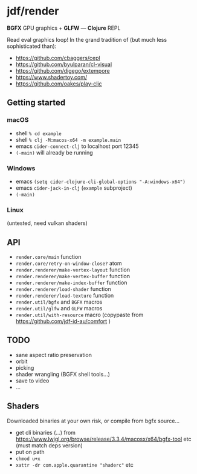 # jdf/render

**BGFX** GPU graphics + **GLFW** &mdash; **Clojure** REPL

Read eval graphics loop! In the grand tradition of (but much less sophisticated than):

- https://github.com/cbaggers/cepl
- https://github.com/byulparan/cl-visual
- https://github.com/digego/extempore
- https://www.shadertoy.com/
- https://github.com/oakes/play-cljc

## Getting started

### macOS

- shell `% cd example`
- shell `% clj -M:macos-x64 -m example.main`
- emacs `cider-connect-clj` to localhost port 12345
- `(-main)` will already be running

### Windows

- emacs `(setq cider-clojure-cli-global-options "-A:windows-x64")`
- emacs `cider-jack-in-clj` (`example` subproject)
- `(-main)`

### Linux

(untested, need vulkan shaders)

## API

- `render.core/main` function
- `render.core/retry-on-window-close?` atom
- `render.renderer/make-vertex-layout` function
- `render.renderer/make-vertex-buffer` function
- `render.renderer/make-index-buffer` function
- `render.renderer/load-shader` function
- `render.renderer/load-texture` function
- `render.util/bgfx` and `BGFX` macros
- `render.util/glfw` and `GLFW` macros
- `render.util/with-resource` macro (copypaste from https://github.com/jdf-id-au/comfort )

## TODO

- sane aspect ratio preservation
- orbit
- picking
- shader wrangling (BGFX shell tools...)
- save to video
- ...

## Shaders

Downloaded binaries at your own risk, or compile from bgfx source...

- get cli binaries (...) from https://www.lwjgl.org/browse/release/3.3.4/macosx/x64/bgfx-tool etc (must match deps version)
- put on path
- `chmod u+x`
- `xattr -dr com.apple.quarantine "shaderc"` etc
